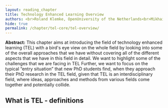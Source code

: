 ```yaml
---
layout: reading_chapter
title: Technology Enhanced Learning Overview
authors: <br>Roland Klemke, OpenUniversity of the Netherlands<br>Mikhail Fominykh, Norwegian University of Science and Technology
hide: true
permalink: /chapter/tel-core/tel-overview/
---
```


**Abstract:** This chapter aims at introducing the field of technology enhanced learning (TEL) with a bird's eye view on the whole field by looking into some of the overall approaches that we have without covering all of the different aspects that we have in this field in detail. We want to highlight some of the challenges that we are facing in TEL Further, we want to focus on the typical “entry situation” that new PhD students find, when they approach their PhD research in the TEL field, given that TEL is an interdisciplinary field, where ideas, approaches and methods from various fields come together and potentially collide.

## **What is TEL - definitions**

